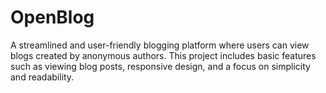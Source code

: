 # OpenBlog
A streamlined and user-friendly blogging platform where users can view blogs created by anonymous authors. This project includes basic features such as viewing blog posts, responsive design, and a focus on simplicity and readability.

